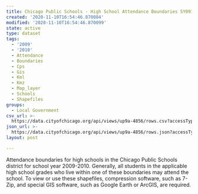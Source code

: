 ```yaml
---
title: Chicago Public Schools - High School Attendance Boundaries SY0910
created: '2020-11-10T16:54:46.870084'
modified: '2020-11-10T16:54:46.870099'
state: active
type: dataset
tags:
  - '2009'
  - '2010'
  - Attendance
  - Boundaries
  - Cps
  - Gis
  - Kml
  - Kmz
  - Map_layer
  - Schools
  - Shapefiles
groups:
  - Local Government
csv_url: >-
  https://data.cityofchicago.org/api/views/up9a-4856/rows.csv?accessType=DOWNLOAD
json_url: >-
  https://data.cityofchicago.org/api/views/up9a-4856/rows.json?accessType=DOWNLOAD
layout: post

---
```

Attendance boundaries for high schools in the Chicago Public Schools district for school year 2009-2010. Generally, all students in the applicable high school grades who live within one of these boundaries may attend the school. To view or use these shapefiles, compression software, such as 7-Zip, and special GIS software, such as Google Earth or ArcGIS, are required.
